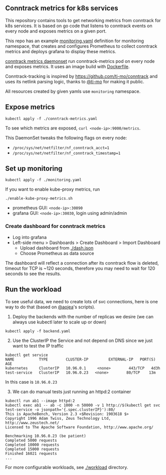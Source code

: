 ## Conntrack metrics for k8s services

This repository contains tools to get networking metrics from conntrack for k8s services.
It is based on go code that listens to conntrack events on every node and exposes metrics on a given port.

This repo has an example [monitoring.yaml](./monitoring.yaml) definition for monitoring namespace,
that creates and configures Prometheus to collect conntrack metrics and deploys grafana to display these
metrics.

[conntrack metrics daemonset](./conntrack-metrics.yaml) run conntrack-metrics pod on every node and exposes metrics.
It uses an image build with [Dockerfile](metrics_provider/Dockerfile).

Conntrack-tracking is inspired by https://github.com/ti-mo/conntrack and uses its netlink parsing logic,
thanks to [@ti-mo](https://github.com/ti-mo) for making it public.

All resources created by given yamls use `monitoring` namespace.

## Expose metrics

```shell
kubectl apply -f ./conntrack-metrics.yaml
```
To see which metrics are exposed, `curl <node-ip>:9000/metrics`.

This DaemonSet tweaks the following flags on every node:
- `/proc/sys/net/netfilter/nf_conntrack_acct=1`
- `/proc/sys/net/netfilter/nf_conntrack_timestamp=1`

## Set up monitoring

```shell
kubectl apply -f ./monitoring.yaml
```

If you want to enable kube-proxy metrics, run
```shell
./enable-kube-proxy-metrics.sh
```

- prometheus GUI: `<node-ip>:30090`
- grafana GUI: `<node-ip>:30030`, login using admin/admin

### Create dashboard for conntrack metrics

- Log into grafana
- Left-side menu > Dashboards > Create Dashboard > Import Dashboard
  - Upload dashboard from [./dash.json](./dash.json)
  - Choose Prometheus as data source

The dashboard will reflect a connection after its conntrack flow is deleted, timeout for TCP is ~120 seconds,
therefore you may need to wait for 120 seconds to see the results.

## Run the workload

To see useful data, we need to create lots of svc connections, here is one way to do that (based on [@aojea](https://github.com/aojea)'s scripts).

1. Deploy the backends with the number of replicas we desire (we can always use kubectl later to scale up or down)

```
kubectl apply -f backend.yaml
```

2. Use the ClusterIP the Service and not depend on DNS since we just want to test the IP traffic

```
kubectl get service
NAME           TYPE        CLUSTER-IP         EXTERNAL-IP   PORT(S)   AGE
kubernetes     ClusterIP   10.96.0.1     <none>        443/TCP   4d3h
test-service   ClusterIP   10.96.0.23   <none>        80/TCP    13m
```

In this case is `10.96.0.23`

3. We can do manual tests just running an httpd:2 container

```
kubectl run ab1 --image httpd:2
kubectl exec ab1 -- ab -c 1000 -n 50000 -v 1 http://$(kubectl get svc test-service -o jsonpath='{.spec.clusterIP}'):80/
This is ApacheBench, Version 2.3 <$Revision: 1903618 $>
Copyright 1996 Adam Twiss, Zeus Technology Ltd, http://www.zeustech.net/
Licensed to The Apache Software Foundation, http://www.apache.org/

Benchmarking 10.96.0.23 (be patient)
Completed 5000 requests
Completed 10000 requests
Completed 15000 requests
Finished 16021 requests
...
```

For more configurable workloads, see [./workload](./workload) directory.